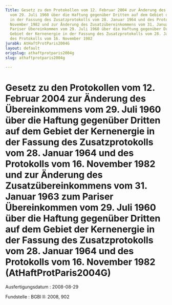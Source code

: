```yaml
---
Title: Gesetz zu den Protokollen vom 12. Februar 2004 zur Änderung des Übereinkommens
  vom 29. Juli 1960 über die Haftung gegenüber Dritten auf dem Gebiet der Kernenergie
  in der Fassung des Zusatzprotokolls vom 28. Januar 1964 und des Protokolls vom 16.
  November 1982 und zur Änderung des Zusatzübereinkommens vom 31. Januar 1963 zum
  Pariser Übereinkommen vom 29. Juli 1960 über die Haftung gegenüber Dritten auf dem
  Gebiet der Kernenergie in der Fassung des Zusatzprotokolls vom 28. Januar 1964 und
  des Protokolls vom 16. November 1982
jurabk: AtHaftProtParis2004G
layout: default
origslug: athaftprotparis2004g
slug: athaftprotparis2004g

---
```


# Gesetz zu den Protokollen vom 12. Februar 2004 zur Änderung des Übereinkommens vom 29. Juli 1960 über die Haftung gegenüber Dritten auf dem Gebiet der Kernenergie in der Fassung des Zusatzprotokolls vom 28. Januar 1964 und des Protokolls vom 16. November 1982 und zur Änderung des Zusatzübereinkommens vom 31. Januar 1963 zum Pariser Übereinkommen vom 29. Juli 1960 über die Haftung gegenüber Dritten auf dem Gebiet der Kernenergie in der Fassung des Zusatzprotokolls vom 28. Januar 1964 und des Protokolls vom 16. November 1982 (AtHaftProtParis2004G)

Ausfertigungsdatum
:   2008-08-29

Fundstelle
:   BGBl II: 2008, 902

